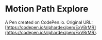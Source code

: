 # Motion Path Explore

A Pen created on CodePen.io. Original URL: [https://codepen.io/alphardex/pen/ExVBrMR](https://codepen.io/alphardex/pen/ExVBrMR).


